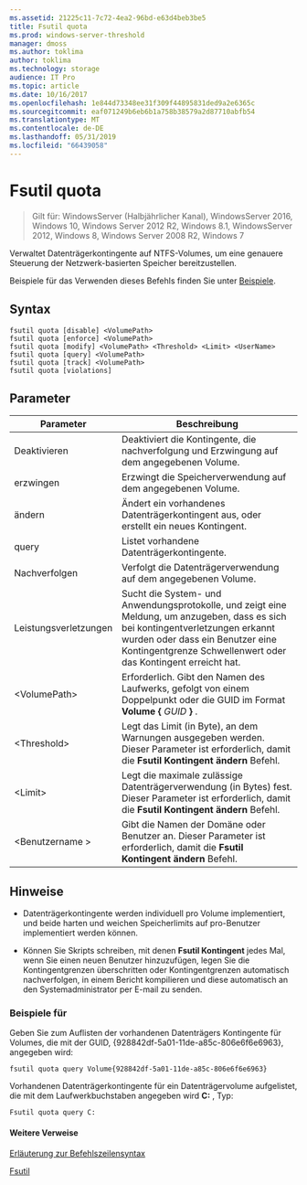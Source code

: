 ```yaml
---
ms.assetid: 21225c11-7c72-4ea2-96bd-e63d4beb3be5
title: Fsutil quota
ms.prod: windows-server-threshold
manager: dmoss
ms.author: toklima
author: toklima
ms.technology: storage
audience: IT Pro
ms.topic: article
ms.date: 10/16/2017
ms.openlocfilehash: 1e844d73348ee31f309f44895831ded9a2e6365c
ms.sourcegitcommit: eaf071249b6eb6b1a758b38579a2d87710abfb54
ms.translationtype: MT
ms.contentlocale: de-DE
ms.lasthandoff: 05/31/2019
ms.locfileid: "66439058"
---
```

# <a name="fsutil-quota"></a>Fsutil quota
>Gilt für: WindowsServer (Halbjährlicher Kanal), WindowsServer 2016, Windows 10, Windows Server 2012 R2, Windows 8.1, WindowsServer 2012, Windows 8, Windows Server 2008 R2, Windows 7

Verwaltet Datenträgerkontingente auf NTFS-Volumes, um eine genauere Steuerung der Netzwerk-basierten Speicher bereitzustellen.

Beispiele für das Verwenden dieses Befehls finden Sie unter [Beispiele](#BKMK_examples).

## <a name="syntax"></a>Syntax

```
fsutil quota [disable] <VolumePath>
fsutil quota [enforce] <VolumePath>
fsutil quota [modify] <VolumePath> <Threshold> <Limit> <UserName>
fsutil quota [query] <VolumePath>
fsutil quota [track] <VolumePath>
fsutil quota [violations]
```

## <a name="parameters"></a>Parameter

|   Parameter   |                                                                                    Beschreibung                                                                                    |
|---------------|-----------------------------------------------------------------------------------------------------------------------------------------------------------------------------------|
|    Deaktivieren    |                                                         Deaktiviert die Kontingente, die nachverfolgung und Erzwingung auf dem angegebenen Volume.                                                          |
|    erzwingen    |                                                                   Erzwingt die Speicherverwendung auf dem angegebenen Volume.                                                                   |
|    ändern     |                                                              Ändert ein vorhandenes Datenträgerkontingent aus, oder erstellt ein neues Kontingent.                                                              |
|     query     |                                                                            Listet vorhandene Datenträgerkontingente.                                                                            |
|     Nachverfolgen     |                                                                    Verfolgt die Datenträgerverwendung auf dem angegebenen Volume.                                                                     |
|  Leistungsverletzungen   | Sucht die System- und Anwendungsprotokolle, und zeigt eine Meldung, um anzugeben, dass es sich bei kontingentverletzungen erkannt wurden oder dass ein Benutzer eine Kontingentgrenze Schwellenwert oder das Kontingent erreicht hat. |
| \<VolumePath> |                                  Erforderlich. Gibt den Namen des Laufwerks, gefolgt von einem Doppelpunkt oder die GUID im Format **Volume {** <em>GUID</em> **}** .                                  |
| \<Threshold>  |                            Legt das Limit (in Byte), an dem Warnungen ausgegeben werden. Dieser Parameter ist erforderlich, damit die **Fsutil Kontingent ändern** Befehl.                            |
|   \<Limit>    |                                Legt die maximale zulässige Datenträgerverwendung (in Bytes) fest. Dieser Parameter ist erforderlich, damit die **Fsutil Kontingent ändern** Befehl.                                |
|  \<Benutzername >  |                                      Gibt die Namen der Domäne oder Benutzer an. Dieser Parameter ist erforderlich, damit die **Fsutil Kontingent ändern** Befehl.                                       |

## <a name="remarks"></a>Hinweise

-   Datenträgerkontingente werden individuell pro Volume implementiert, und beide harten und weichen Speicherlimits auf pro-Benutzer implementiert werden können.

-   Können Sie Skripts schreiben, mit denen **Fsutil Kontingent** jedes Mal, wenn Sie einen neuen Benutzer hinzuzufügen, legen Sie die Kontingentgrenzen überschritten oder Kontingentgrenzen automatisch nachverfolgen, in einem Bericht kompilieren und diese automatisch an den Systemadministrator per E-mail zu senden.

### <a name="BKMK_examples"></a>Beispiele für
Geben Sie zum Auflisten der vorhandenen Datenträgers Kontingente für Volumes, die mit der GUID, {928842df-5a01-11de-a85c-806e6f6e6963}, angegeben wird:

```
fsutil quota query Volume{928842df-5a01-11de-a85c-806e6f6e6963}
```

Vorhandenen Datenträgerkontingente für ein Datenträgervolume aufgelistet, die mit dem Laufwerkbuchstaben angegeben wird **C:** , Typ:

```
Fsutil quota query C:
```

#### <a name="additional-references"></a>Weitere Verweise
[Erläuterung zur Befehlszeilensyntax](Command-Line-Syntax-Key.md)

[Fsutil](Fsutil.md)


